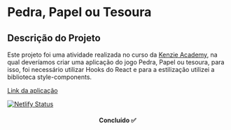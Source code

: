 # Pedra, Papel ou Tesoura

## Descrição do Projeto

<p>
Este projeto foi uma atividade realizada no curso da <a href="https://kenzie.com.br/">Kenzie Academy</a>, na qual deveríamos criar uma aplicação do jogo Pedra, Papel ou tesoura, para isso, foi necessário utilizar Hooks do React e para a estilização utilizei a biblioteca style-components.
</p>

<a href="https://pedra-papel-tesoura-react.netlify.app/">Link da aplicação</a>

[![Netlify Status](https://api.netlify.com/api/v1/badges/ed3dc510-72c1-418f-a2db-7aa56d1b91fa/deploy-status)](https://app.netlify.com/sites/pedra-papel-tesoura-react/deploys)
<h4 align="center"> 
	Concluído ✅ 
  </h4>


